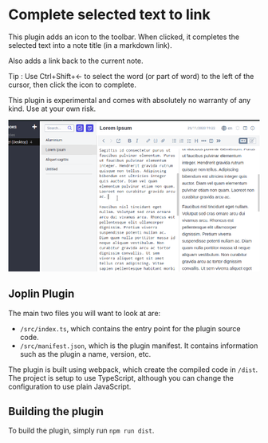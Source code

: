 # Complete selected text to link

This plugin adds an icon to the toolbar. When clicked, it completes the selected text into a note title (in a markdown link).

Also adds a link back to the current note.

Tip : Use Ctrl+Shift+← to select the word (or part of word) to the left of the cursor, then click the icon to complete.

This plugin is experimental and comes with absolutely no warranty of any kind. Use at your own risk.

![](demo_gif.gif)

## Joplin Plugin

The main two files you will want to look at are:

- `/src/index.ts`, which contains the entry point for the plugin source code.
- `/src/manifest.json`, which is the plugin manifest. It contains information such as the plugin a name, version, etc.

The plugin is built using webpack, which create the compiled code in `/dist`. The project is setup to use TypeScript, although you can change the configuration to use plain JavaScript.

## Building the plugin

To build the plugin, simply run `npm run dist`.
